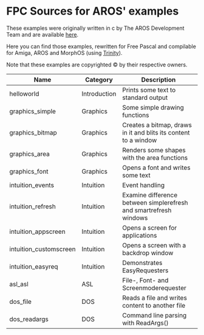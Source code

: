 
FPC Sources for AROS' examples
==============================

These examples were originally written in c by The AROS Development Team and are available [here](http://www.aros.org/documentation/developers/samples.php).

Here you can find those examples, rewritten for Free Pascal and compilable
for Amiga, AROS and MorphOS (using [Trinity](https://github.com/magorium/fpc-triforce/tree/master/Base/Trinity)).

Note that these examples are copyrighted :copyright: by their respective owners.


| Name                   | Category     | Description                                                            |
| ---------------------- | ------------ | ---------------------------------------------------------------------- |
| helloworld             | Introduction | Prints some text to standard output                                    |
| graphics_simple        | Graphics     | Some simple drawing functions                                          |
| graphics_bitmap        | Graphics     | Creates a bitmap, draws in it and blits its content to a window        |
| graphics_area          | Graphics     | Renders some shapes with the area functions                            |
| graphics_font          | Graphics     | Opens a font and writes some text                                      |
| intuition_events       | Intuition    | Event handling                                                         |
| intuition_refresh      | Intuition    | Examine difference between simplerefresh and smartrefresh windows      |
| intuition_appscreen    | Intuition    | Opens a screen for applications                                        |
| intuition_customscreen | Intuition    | Opens a screen with a backdrop window                                  |
| intuition_easyreq      | Intuition    | Demonstrates EasyRequesters                                            |
| asl_asl                | ASL          | File-, Font- and Screenmoderequester                                   |
| dos_file               | DOS          | Reads a file and writes content to another file                        |
| dos_readargs           | DOS          | Command line parsing with ReadArgs()                                   |
